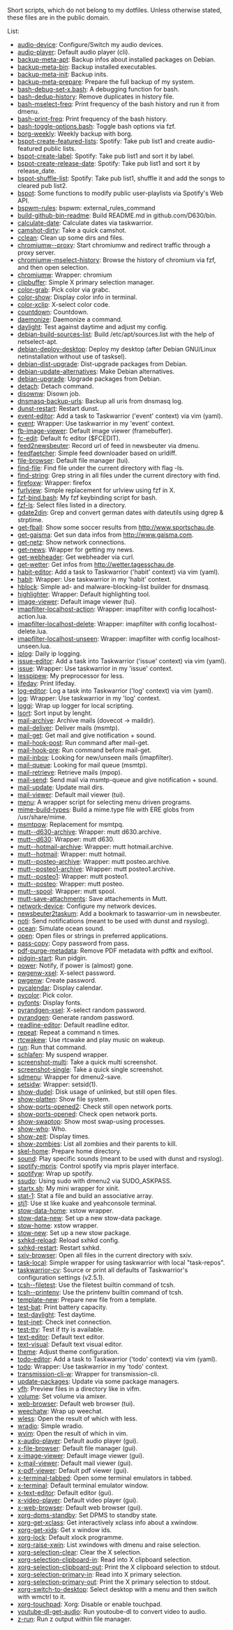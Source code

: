 Short scripts, which do not belong to my dotfiles. Unless otherwise stated,
these files are in the public domain.

List:
* [audio-device](https://github.com/D630/bin/blob/master/audio-device): Configure/Switch my audio devices.
* [audio-player](https://github.com/D630/bin/blob/master/audio-player): Default audio player (cli).
* [backup-meta-apt](https://github.com/D630/bin/blob/master/backup-meta-apt): Backup infos about installed packages on Debian.
* [backup-meta-bin](https://github.com/D630/bin/blob/master/backup-meta-bin): Backup installed executables.
* [backup-meta-init](https://github.com/D630/bin/blob/master/backup-meta-init): Backup inits.
* [backup-meta-prepare](https://github.com/D630/bin/blob/master/backup-meta-prepare): Prepare the full backup of my system.
* [bash-debug-set-x.bash](https://github.com/D630/bin/blob/master/bash-debug-set-x.bash): A debugging function for bash.
* [bash-dedup-history](https://github.com/D630/bin/blob/master/bash-dedup-history): Remove duplicates in history file.
* [bash-mselect-freq](https://github.com/D630/bin/blob/master/bash-mselect-freq): Print frequency of the bash history and run it from dmenu.
* [bash-print-freq](https://github.com/D630/bin/blob/master/bash-print-freq): Print frequency of the bash history.
* [bash-toggle-options.bash](https://github.com/D630/bin/blob/master/bash-toggle-options.bash): Toggle bash options via fzf.
* [borg-weekly](https://github.com/D630/bin/blob/master/borg-weekly): Weekly backup with borg.
* [bspot-create-featured-lists](https://github.com/D630/bin/blob/master/bspot-create-featured-lists): Spotify: Take pub list1 and create audio-featured public lists.
* [bspot-create-label](https://github.com/D630/bin/blob/master/bspot-create-label): Spotify: Take pub list1 and sort it by label.
* [bspot-create-release-date](https://github.com/D630/bin/blob/master/bspot-create-release-date): Spotify: Take pub list1 and sort it by release_date.
* [bspot-shuffle-list](https://github.com/D630/bin/blob/master/bspot-shuffle-list): Spotify: Take pub list1, shuffle it and add the songs to cleared pub list2.
* [bspot](https://github.com/D630/bin/blob/master/bspot): Some functions to modify public user-playlists via Spotify's Web API.
* [bspwm-rules](https://github.com/D630/bin/blob/master/bspwm-rules): bspwm: external_rules_command
* [build-github-bin-readme](https://github.com/D630/bin/blob/master/build-github-bin-readme): Build README.md in github.com/D630/bin.
* [calculate-date](https://github.com/D630/bin/blob/master/calculate-date): Calculate dates via taskwarrior.
* [camshot-dirty](https://github.com/D630/bin/blob/master/camshot-dirty): Take a quick camshot.
* [cclean](https://github.com/D630/bin/blob/master/cclean): Clean up some dirs and files.
* [chromiumw--proxy](https://github.com/D630/bin/blob/master/chromiumw--proxy): Start chromiumw and redirect traffic through a proxy server.
* [chromiumw-mselect-history](https://github.com/D630/bin/blob/master/chromiumw-mselect-history): Browse the history of chromium via fzf, and then open selection.
* [chromiumw](https://github.com/D630/bin/blob/master/chromiumw): Wrapper: chromium
* [clipbuffer](https://github.com/D630/bin/blob/master/clipbuffer): Simple X primary selection manager.
* [color-grab](https://github.com/D630/bin/blob/master/color-grab): Pick color via grabc.
* [color-show](https://github.com/D630/bin/blob/master/color-show): Display color info in terminal.
* [color-xclip](https://github.com/D630/bin/blob/master/color-xclip): X-select color code.
* [countdown](https://github.com/D630/bin/blob/master/countdown): Countdown.
* [daemonize](https://github.com/D630/bin/blob/master/daemonize): Daemonize a command.
* [daylight](https://github.com/D630/bin/blob/master/daylight): Test against daytime and adjust my config.
* [debian-build-sources-list](https://github.com/D630/bin/blob/master/debian-build-sources-list): Build /etc/apt/sources.list with the help of netselect-apt.
* [debian-deploy-desktop](https://github.com/D630/bin/blob/master/debian-deploy-desktop): Deploy my desktop (after Debian GNU/Linux netinstallation without use of tasksel).
* [debian-dist-upgrade](https://github.com/D630/bin/blob/master/debian-dist-upgrade): Dist-upgrade packages from Debian.
* [debian-update-alternatives](https://github.com/D630/bin/blob/master/debian-update-alternatives): Make Debian alternatives.
* [debian-upgrade](https://github.com/D630/bin/blob/master/debian-upgrade): Upgrade packages from Debian.
* [detach](https://github.com/D630/bin/blob/master/detach): Detach command.
* [disownw](https://github.com/D630/bin/blob/master/disownw): Disown job.
* [dnsmasq-backup-urls](https://github.com/D630/bin/blob/master/dnsmasq-backup-urls): Backup all uris from dnsmasq log.
* [dunst-restart](https://github.com/D630/bin/blob/master/dunst-restart): Restart dunst.
* [event-editor](https://github.com/D630/bin/blob/master/event-editor): Add a task to Taskwarrior ('event' context) via vim (yaml).
* [event](https://github.com/D630/bin/blob/master/event): Wrapper: Use taskwarrior in my 'event' context.
* [fb-image-viewer](https://github.com/D630/bin/blob/master/fb-image-viewer): Default image viewer (framebuffer).
* [fc-edit](https://github.com/D630/bin/blob/master/fc-edit): Default fc editor ($FCEDIT).
* [feed2newsbeuter](https://github.com/D630/bin/blob/master/feed2newsbeuter): Record url of feed in newsbeuter via dmenu.
* [feedfaetcher](https://github.com/D630/bin/blob/master/feedfaetcher): Simple feed downloader based on urldiff.
* [file-browser](https://github.com/D630/bin/blob/master/file-browser): Default file manager (tui).
* [find-file](https://github.com/D630/bin/blob/master/find-file): Find file under the current directory with flag -ls.
* [find-string](https://github.com/D630/bin/blob/master/find-string): Grep string in all files under the current directory with find.
* [firefoxw](https://github.com/D630/bin/blob/master/firefoxw): Wrapper: firefox
* [furlview](https://github.com/D630/bin/blob/master/furlview): Simple replacement for urlview using fzf in X.
* [fzf-bind.bash](https://github.com/D630/bin/blob/master/fzf-bind.bash): My fzf keybinding script for bash.
* [fzf-ls](https://github.com/D630/bin/blob/master/fzf-ls): Select files listed in a directory.
* [gdate2din](https://github.com/D630/bin/blob/master/gdate2din): Grep and convert german dates with dateutils using dgrep & strptime.
* [get-fball](https://github.com/D630/bin/blob/master/get-fball): Show some soccer results from http://www.sportschau.de.
* [get-gaisma](https://github.com/D630/bin/blob/master/get-gaisma): Get sun data infos from http://www.gaisma.com.
* [get-netz](https://github.com/D630/bin/blob/master/get-netz): Show network connections.
* [get-news](https://github.com/D630/bin/blob/master/get-news): Wrapper for getting my news.
* [get-webheader](https://github.com/D630/bin/blob/master/get-webheader): Get webheader via curl.
* [get-wetter](https://github.com/D630/bin/blob/master/get-wetter): Get infos from http://wetter.tagesschau.de.
* [habit-editor](https://github.com/D630/bin/blob/master/habit-editor): Add a task to Taskwarrior ('habit' context) via vim (yaml).
* [habit](https://github.com/D630/bin/blob/master/habit): Wrapper: Use taskwarrior in my 'habit' context.
* [hblock](https://github.com/D630/bin/blob/master/hblock): Simple ad- and malware-blocking-list builder for dnsmasq.
* [highlighter](https://github.com/D630/bin/blob/master/highlighter): Wrapper: Default highlighting tool.
* [image-viewer](https://github.com/D630/bin/blob/master/image-viewer): Default image viewer (tui).
* [imapfilter-localhost-action](https://github.com/D630/bin/blob/master/imapfilter-localhost-action): Wrapper: imapfilter with config localhost-action.lua.
* [imapfilter-localhost-delete](https://github.com/D630/bin/blob/master/imapfilter-localhost-delete): Wrapper: imapfilter with config localhost-delete.lua.
* [imapfilter-localhost-unseen](https://github.com/D630/bin/blob/master/imapfilter-localhost-unseen): Wrapper: imapfilter with config localhost-unseen.lua.
* [iplog](https://github.com/D630/bin/blob/master/iplog): Daily ip logging.
* [issue-editor](https://github.com/D630/bin/blob/master/issue-editor): Add a task into Taskwarrior ('issue' context) via vim (yaml).
* [issue](https://github.com/D630/bin/blob/master/issue): Wrapper: Use taskwarrior in my 'issue' context.
* [lesspipew](https://github.com/D630/bin/blob/master/lesspipew): My preprocessor for less.
* [lifeday](https://github.com/D630/bin/blob/master/lifeday): Print lifeday.
* [log-editor](https://github.com/D630/bin/blob/master/log-editor): Log a task into Taskwarrior ('log' context) via vim (yaml).
* [log](https://github.com/D630/bin/blob/master/log): Wrapper: Use taskwarrior in my 'log' context.
* [loggi](https://github.com/D630/bin/blob/master/loggi): Wrap up logger for local scripting.
* [lsort](https://github.com/D630/bin/blob/master/lsort): Sort input by lenght.
* [mail-archive](https://github.com/D630/bin/blob/master/mail-archive): Archive mails (dovecot -> maildir).
* [mail-deliver](https://github.com/D630/bin/blob/master/mail-deliver): Deliver mails (msmtp).
* [mail-get](https://github.com/D630/bin/blob/master/mail-get): Get mail and give notification + sound.
* [mail-hook-post](https://github.com/D630/bin/blob/master/mail-hook-post): Run command after mail-get.
* [mail-hook-pre](https://github.com/D630/bin/blob/master/mail-hook-pre): Run command before mail-get.
* [mail-inbox](https://github.com/D630/bin/blob/master/mail-inbox): Looking for new/unseen mails (imapfilter).
* [mail-queue](https://github.com/D630/bin/blob/master/mail-queue): Looking for mail queue (msmtp).
* [mail-retrieve](https://github.com/D630/bin/blob/master/mail-retrieve): Retrieve mails (mpop).
* [mail-send](https://github.com/D630/bin/blob/master/mail-send): Send mail via msmtp-queue and give notification + sound.
* [mail-update](https://github.com/D630/bin/blob/master/mail-update): Update mail dirs.
* [mail-viewer](https://github.com/D630/bin/blob/master/mail-viewer): Default mail viewer (tui).
* [menu](https://github.com/D630/bin/blob/master/menu): A wrapper script for selecting menu driven programs.
* [mime-build-types](https://github.com/D630/bin/blob/master/mime-build-types): Build a mime.type file with ERE globs from /usr/share/mime.
* [msmtpqw](https://github.com/D630/bin/blob/master/msmtpqw): Replacement for msmtpq.
* [mutt--d630-archive](https://github.com/D630/bin/blob/master/mutt--d630-archive): Wrapper: mutt d630.archive.
* [mutt--d630](https://github.com/D630/bin/blob/master/mutt--d630): Wrapper: mutt d630.
* [mutt--hotmail-archive](https://github.com/D630/bin/blob/master/mutt--hotmail-archive): Wrapper: mutt hotmail.archive.
* [mutt--hotmail](https://github.com/D630/bin/blob/master/mutt--hotmail): Wrapper: mutt hotmail.
* [mutt--posteo-archive](https://github.com/D630/bin/blob/master/mutt--posteo-archive): Wrapper: mutt posteo.archive.
* [mutt--posteo1-archive](https://github.com/D630/bin/blob/master/mutt--posteo1-archive): Wrapper: mutt posteo1.archive.
* [mutt--posteo1](https://github.com/D630/bin/blob/master/mutt--posteo1): Wrapper: mutt posteo1.
* [mutt--posteo](https://github.com/D630/bin/blob/master/mutt--posteo): Wrapper: mutt posteo.
* [mutt--spool](https://github.com/D630/bin/blob/master/mutt--spool): Wrapper: mutt spool.
* [mutt-save-attachments](https://github.com/D630/bin/blob/master/mutt-save-attachments): Save attachements in Mutt.
* [network-device](https://github.com/D630/bin/blob/master/network-device): Configure my network devices.
* [newsbeuter2taskum](https://github.com/D630/bin/blob/master/newsbeuter2taskum): Add a bookmark to taswarrior-um in newsbeuter.
* [noti](https://github.com/D630/bin/blob/master/noti): Send notifications (meant to be used with dunst and rsyslog).
* [ocean](https://github.com/D630/bin/blob/master/ocean): Simulate ocean sound.
* [open](https://github.com/D630/bin/blob/master/open): Open files or strings in preferred applications.
* [pass-copy](https://github.com/D630/bin/blob/master/pass-copy): Copy password from pass.
* [pdf-purge-metadata](https://github.com/D630/bin/blob/master/pdf-purge-metadata): Remove PDF metadata with pdftk and exiftool.
* [pidgin-start](https://github.com/D630/bin/blob/master/pidgin-start): Run pidgin.
* [power](https://github.com/D630/bin/blob/master/power): Notify, if power is (almost) gone.
* [pwgenw-xsel](https://github.com/D630/bin/blob/master/pwgenw-xsel): X-select password.
* [pwgenw](https://github.com/D630/bin/blob/master/pwgenw): Create password.
* [pycalendar](https://github.com/D630/bin/blob/master/pycalendar): Display calendar.
* [pycolor](https://github.com/D630/bin/blob/master/pycolor): Pick color.
* [pyfonts](https://github.com/D630/bin/blob/master/pyfonts): Display fonts.
* [pyrandgen-xsel](https://github.com/D630/bin/blob/master/pyrandgen-xsel): X-select random password.
* [pyrandgen](https://github.com/D630/bin/blob/master/pyrandgen): Generate random password.
* [readline-editor](https://github.com/D630/bin/blob/master/readline-editor): Default readline editor.
* [repeat](https://github.com/D630/bin/blob/master/repeat): Repeat a command n times.
* [rtcwakew](https://github.com/D630/bin/blob/master/rtcwakew): Use rtcwake and play music on wakeup.
* [run](https://github.com/D630/bin/blob/master/run): Run that command.
* [schlafen](https://github.com/D630/bin/blob/master/schlafen): My suspend wrapper.
* [screenshot-multi](https://github.com/D630/bin/blob/master/screenshot-multi): Take a quick multi screenshot.
* [screenshot-single](https://github.com/D630/bin/blob/master/screenshot-single): Take a quick single screenshot.
* [sdmenu](https://github.com/D630/bin/blob/master/sdmenu): Wrapper for dmenu2-save.
* [setsidw](https://github.com/D630/bin/blob/master/setsidw): Wrapper: setsid(1).
* [show-dudel](https://github.com/D630/bin/blob/master/show-dudel): Disk usage of unlinked, but still open files.
* [show-platten](https://github.com/D630/bin/blob/master/show-platten): Show file system.
* [show-ports-opened2](https://github.com/D630/bin/blob/master/show-ports-opened2): Check still open network ports.
* [show-ports-opened](https://github.com/D630/bin/blob/master/show-ports-opened): Check open network ports.
* [show-swaptop](https://github.com/D630/bin/blob/master/show-swaptop): Show most swap-using processes.
* [show-who](https://github.com/D630/bin/blob/master/show-who): Who.
* [show-zeit](https://github.com/D630/bin/blob/master/show-zeit): Display times.
* [show-zombies](https://github.com/D630/bin/blob/master/show-zombies): List all zombies and their parents to kill.
* [skel-home](https://github.com/D630/bin/blob/master/skel-home): Prepare home directory.
* [sound](https://github.com/D630/bin/blob/master/sound): Play specific sounds (meant to be used with dunst and rsyslog).
* [spotify-mpris](https://github.com/D630/bin/blob/master/spotify-mpris): Control spotify via mpris player interface.
* [spotifyw](https://github.com/D630/bin/blob/master/spotifyw): Wrap up spotify.
* [ssudo](https://github.com/D630/bin/blob/master/ssudo): Using sudo with dmenu2 via SUDO_ASKPASS.
* [startx.sh](https://github.com/D630/bin/blob/master/startx.sh): My mini wrapper for xinit.
* [stat-1](https://github.com/D630/bin/blob/master/stat-1): Stat a file and build an associative array.
* [stj1](https://github.com/D630/bin/blob/master/stj1): Use st like kuake and yeahconsole terminal.
* [stow-data-home](https://github.com/D630/bin/blob/master/stow-data-home): xstow wrapper.
* [stow-data-new](https://github.com/D630/bin/blob/master/stow-data-new): Set up a new stow-data package.
* [stow-home](https://github.com/D630/bin/blob/master/stow-home): xstow wrapper.
* [stow-new](https://github.com/D630/bin/blob/master/stow-new): Set up a new stow package.
* [sxhkd-reload](https://github.com/D630/bin/blob/master/sxhkd-reload): Reload sxhkd config.
* [sxhkd-restart](https://github.com/D630/bin/blob/master/sxhkd-restart): Restart sxhkd.
* [sxiv-browser](https://github.com/D630/bin/blob/master/sxiv-browser): Open all files in the current directory with sxiv.
* [task-local](https://github.com/D630/bin/blob/master/task-local): Simple wrapper for using taskwarrior with local "task-repos".
* [taskwarrior-cv](https://github.com/D630/bin/blob/master/taskwarrior-cv): Source or print all defaults of Taskwarrior's configuration settings (v2.5.1).
* [tcsh--filetest](https://github.com/D630/bin/blob/master/tcsh--filetest): Use the filetest builtin command of tcsh.
* [tcsh--printenv](https://github.com/D630/bin/blob/master/tcsh--printenv): Use the printenv builtin command of tcsh.
* [template-new](https://github.com/D630/bin/blob/master/template-new): Prepare new file from a template.
* [test-bat](https://github.com/D630/bin/blob/master/test-bat): Print battery capacity.
* [test-daylight](https://github.com/D630/bin/blob/master/test-daylight): Test daytime.
* [test-inet](https://github.com/D630/bin/blob/master/test-inet): Check inet connection.
* [test-tty](https://github.com/D630/bin/blob/master/test-tty): Test if tty is available.
* [text-editor](https://github.com/D630/bin/blob/master/text-editor): Default text editor.
* [text-visual](https://github.com/D630/bin/blob/master/text-visual): Default text visual editor.
* [theme](https://github.com/D630/bin/blob/master/theme): Adjust theme configuration.
* [todo-editor](https://github.com/D630/bin/blob/master/todo-editor): Add a task to Taskwarrior ('todo' context) via vim (yaml).
* [todo](https://github.com/D630/bin/blob/master/todo): Wrapper: Use taskwarrior in my 'todo' context.
* [transmission-cli-w](https://github.com/D630/bin/blob/master/transmission-cli-w): Wrapper for transmission-cli.
* [update-packages](https://github.com/D630/bin/blob/master/update-packages): Update via some package managers.
* [vfh](https://github.com/D630/bin/blob/master/vfh): Preview files in a directory like in vifm.
* [volume](https://github.com/D630/bin/blob/master/volume): Set volume via amixer.
* [web-browser](https://github.com/D630/bin/blob/master/web-browser): Default web browser (tui).
* [weechatw](https://github.com/D630/bin/blob/master/weechatw): Wrap up weechat.
* [wless](https://github.com/D630/bin/blob/master/wless): Open the result of which with less.
* [wradio](https://github.com/D630/bin/blob/master/wradio): Simple wradio.
* [wvim](https://github.com/D630/bin/blob/master/wvim): Open the result of which in vim.
* [x-audio-player](https://github.com/D630/bin/blob/master/x-audio-player): Default audio player (gui).
* [x-file-browser](https://github.com/D630/bin/blob/master/x-file-browser): Default file manager (gui).
* [x-image-viewer](https://github.com/D630/bin/blob/master/x-image-viewer): Default image viewer (gui).
* [x-mail-viewer](https://github.com/D630/bin/blob/master/x-mail-viewer): Default mail viewer (gui).
* [x-pdf-viewer](https://github.com/D630/bin/blob/master/x-pdf-viewer): Default pdf viewer (gui).
* [x-terminal-tabbed](https://github.com/D630/bin/blob/master/x-terminal-tabbed): Open some terminal emulators in tabbed.
* [x-terminal](https://github.com/D630/bin/blob/master/x-terminal): Default terminal emulator window.
* [x-text-editor](https://github.com/D630/bin/blob/master/x-text-editor): Default editor (gui).
* [x-video-player](https://github.com/D630/bin/blob/master/x-video-player): Default video player (gui).
* [x-web-browser](https://github.com/D630/bin/blob/master/x-web-browser): Default web browser (gui).
* [xorg-dpms-standby](https://github.com/D630/bin/blob/master/xorg-dpms-standby): Set DPMS to standby state.
* [xorg-get-xclass](https://github.com/D630/bin/blob/master/xorg-get-xclass): Get interactively xclass info about a xwindow.
* [xorg-get-xids](https://github.com/D630/bin/blob/master/xorg-get-xids): Get x window ids.
* [xorg-lock](https://github.com/D630/bin/blob/master/xorg-lock): Default xlock programme.
* [xorg-raise-xwin](https://github.com/D630/bin/blob/master/xorg-raise-xwin): List xwindows with dmenu and raise selection.
* [xorg-selection-clear](https://github.com/D630/bin/blob/master/xorg-selection-clear): Clear the X selection.
* [xorg-selection-clipboard-in](https://github.com/D630/bin/blob/master/xorg-selection-clipboard-in): Read into X clipboard selection.
* [xorg-selection-clipboard-out](https://github.com/D630/bin/blob/master/xorg-selection-clipboard-out): Print the X clipboard selection to stdout.
* [xorg-selection-primary-in](https://github.com/D630/bin/blob/master/xorg-selection-primary-in): Read into X primary selection.
* [xorg-selection-primary-out](https://github.com/D630/bin/blob/master/xorg-selection-primary-out): Print the X primary selection to stdout.
* [xorg-switch-to-desktop](https://github.com/D630/bin/blob/master/xorg-switch-to-desktop): Select desktop with a menu and then switch with wmctrl to it.
* [xorg-touchpad](https://github.com/D630/bin/blob/master/xorg-touchpad): Xorg: Disable or enable touchpad.
* [youtube-dl-get-audio](https://github.com/D630/bin/blob/master/youtube-dl-get-audio): Run youtoube-dl to convert video to audio.
* [z-run](https://github.com/D630/bin/blob/master/z-run): Run z output within file manager.
